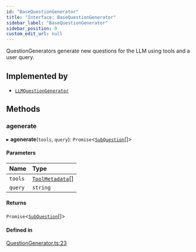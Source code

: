 ```yaml
---
id: "BaseQuestionGenerator"
title: "Interface: BaseQuestionGenerator"
sidebar_label: "BaseQuestionGenerator"
sidebar_position: 0
custom_edit_url: null
---
```


QuestionGenerators generate new questions for the LLM using tools and a user query.

## Implemented by

- [`LLMQuestionGenerator`](../classes/LLMQuestionGenerator.md)

## Methods

### agenerate

▸ **agenerate**(`tools`, `query`): `Promise`<[`SubQuestion`](SubQuestion.md)[]\>

#### Parameters

| Name | Type |
| :------ | :------ |
| `tools` | [`ToolMetadata`](ToolMetadata.md)[] |
| `query` | `string` |

#### Returns

`Promise`<[`SubQuestion`](SubQuestion.md)[]\>

#### Defined in

[QuestionGenerator.ts:23](https://github.com/run-llama/LlamaIndexTS/blob/e108757/packages/core/src/QuestionGenerator.ts#L23)
